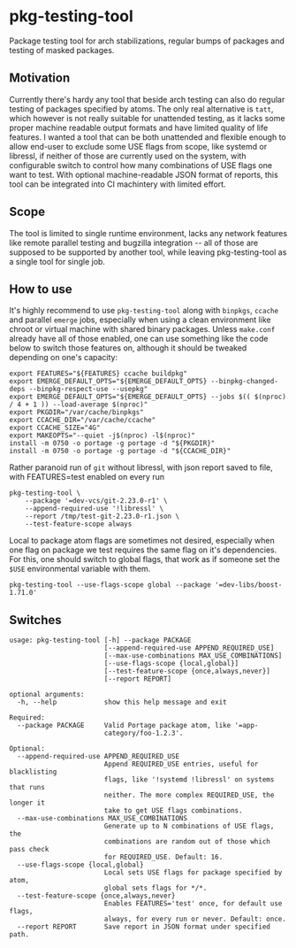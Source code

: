 # pkg-testing-tool

Package testing tool for arch stabilizations, regular bumps of packages and testing of masked packages.

## Motivation

Currently there's hardy any tool that beside arch testing can also do regular testing of packages specified by atoms. The only real alternative is `tatt`, which however is not really suitable for unattended testing, as it lacks some proper machine readable output formats and have limited quality of life features. I wanted a tool that can be both unattended and flexible enough to allow end-user to exclude some USE flags from scope, like systemd or libressl, if neither of those are currently used on the system, with configurable switch to control how many combinations of USE flags one want to test. With optional machine-readable JSON format of reports, this tool can be integrated into CI machintery with limited effort.

## Scope

The tool is limited to single runtime environment, lacks any network features like remote parallel testing and bugzilla integration -- all of those are supposed to be supported by another tool, while leaving pkg-testing-tool as a single tool for single job.

## How to use

It's highly recommend to use `pkg-testing-tool` along with `binpkgs`, `ccache` and parallel `emerge` jobs, especially when using a clean environment like chroot or virtual machine with shared binary packages. Unless `make.conf` already have all of those enabled, one can use something like the code below to switch those features on, although it should be tweaked depending on one's capacity:

```
export FEATURES="${FEATURES} ccache buildpkg"
export EMERGE_DEFAULT_OPTS="${EMERGE_DEFAULT_OPTS} --binpkg-changed-deps --binpkg-respect-use --usepkg"
export EMERGE_DEFAULT_OPTS="${EMERGE_DEFAULT_OPTS} --jobs $(( $(nproc) / 4 + 1 )) --load-average $(nproc)"
export PKGDIR="/var/cache/binpkgs"
export CCACHE_DIR="/var/cache/ccache"
export CCACHE_SIZE="4G"
export MAKEOPTS="--quiet -j$(nproc) -l$(nproc)"
install -m 0750 -o portage -g portage -d "${PKGDIR}"
install -m 0750 -o portage -g portage -d "${CCACHE_DIR}"

```


Rather paranoid run of `git` without libressl, with json report saved to file, with FEATURES=test enabled on every run
```
pkg-testing-tool \
    --package '=dev-vcs/git-2.23.0-r1' \
    --append-required-use '!libressl' \
    --report /tmp/test-git-2.23.0-r1.json \
    --test-feature-scope always
```


Local to package atom flags are sometimes not desired, especially when one flag on package we test requires the same flag on it's dependencies. For this, one should switch to global flags, that work as if someone set the `$USE` environmental variable with them.
```
pkg-testing-tool --use-flags-scope global --package '=dev-libs/boost-1.71.0'
```

## Switches

```
usage: pkg-testing-tool [-h] --package PACKAGE
                        [--append-required-use APPEND_REQUIRED_USE]
                        [--max-use-combinations MAX_USE_COMBINATIONS]
                        [--use-flags-scope {local,global}]
                        [--test-feature-scope {once,always,never}]
                        [--report REPORT]

optional arguments:
  -h, --help            show this help message and exit

Required:
  --package PACKAGE     Valid Portage package atom, like '=app-
                        category/foo-1.2.3'.

Optional:
  --append-required-use APPEND_REQUIRED_USE
                        Append REQUIRED_USE entries, useful for blacklisting
                        flags, like '!systemd !libressl' on systems that runs
                        neither. The more complex REQUIRED_USE, the longer it
                        take to get USE flags combinations.
  --max-use-combinations MAX_USE_COMBINATIONS
                        Generate up to N combinations of USE flags, the
                        combinations are random out of those which pass check
                        for REQUIRED_USE. Default: 16.
  --use-flags-scope {local,global}
                        Local sets USE flags for package specified by atom,
                        global sets flags for */*.
  --test-feature-scope {once,always,never}
                        Enables FEATURES='test' once, for default use flags,
                        always, for every run or never. Default: once.
  --report REPORT       Save report in JSON format under specified path.

```
